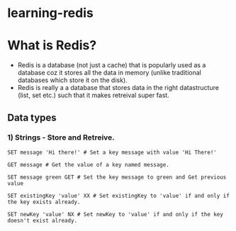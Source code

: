 # learning-redis

# What is Redis?

- Redis is a database (not just a cache) that is popularly used as a database coz it stores all the data in memory (unlike traditional databases which store it on the disk).
- Redis is really a a database that stores data in the right datastructure (list, set etc.) such that it makes retreival super fast.

## Data types

### 1) Strings - Store and Retreive.

```redis
SET message 'Hi there!' # Set a key message with value 'Hi There!'

GET message # Get the value of a key named message.

SET message green GET # Set the key message to green and Get previous value

SET existingKey 'value' XX # Set existingKey to 'value' if and only if the key exists already.

SET newKey 'value' NX # Set newKey to 'value' if and only if the key doesn't exist already.
```
